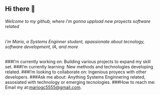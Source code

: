 ## Hi there 👋
###### Welcome to my github, where i'm gonna uppload new proyects software related
###### i'm Mario, a Systems Enginner student, apassionate about tecnology, software development, IA, and more
###I’m currently working on: Building various projects to expand my skill set.
###I’m currently learning: New methods and technologies developing related.
###I’m looking to collaborate on: Ingenious proyecs with other developers.
###Ask me about: Anything Systems Enginnering related, assosiated with technology or emerging tecnologies.
###How to reach me: Email my at:mariogc5555@gmail.com.
<!--
**mariogc55/MarioGC55** is a ✨ _special_ ✨ repository because its `README.md` (this file) appears on your GitHub profile.

Here are some ideas to get you started:

- 🔭 I’m currently working on ...
- 🌱 I’m currently learning ...
- 👯 I’m looking to collaborate on ...
- 🤔 I’m looking for help with ...
- 💬 Ask me about ...
- 📫 How to reach me: ...
- 😄 Pronouns: ...
- ⚡ Fun fact: ...
-->
